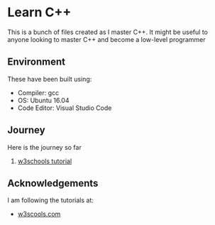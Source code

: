 # Learn C++

This is a bunch of files created as I master C++. It might be useful to anyone looking to master C++ and become a low-level programmer

## Environment

These have been built using:

- Compiler: gcc
- OS: Ubuntu 16.04
- Code Editor: Visual Studio Code

## Journey

Here is the journey so far

1. [w3schools tutorial](./w3schools-tutorial/README.md)

## Acknowledgements

I am following the tutorials at:

- [w3scools.com](https://www.w3schools.com/cpp)
  